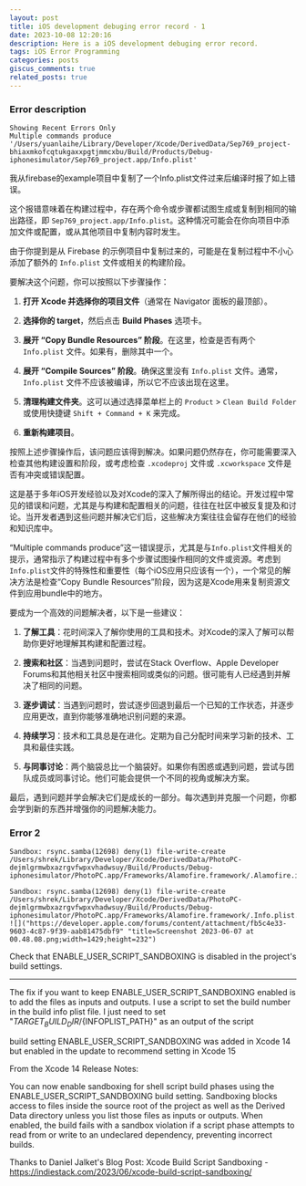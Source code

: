 ```yaml
---
layout: post
title: iOS development debuging error record - 1
date: 2023-10-08 12:20:16
description: Here is a iOS development debuging error record.
tags: iOS Error Programming
categories: posts
giscus_comments: true
related_posts: true
---
```


### Error description
```
Showing Recent Errors Only
Multiple commands produce '/Users/yuanlaihe/Library/Developer/Xcode/DerivedData/Sep769_project-bhiaxmkofcqtukgaxxpgtjmmcxbu/Build/Products/Debug-iphonesimulator/Sep769_project.app/Info.plist'
```
我从firebase的example项目中复制了一个Info.plist文件过来后编译时报了如上错误。

这个报错意味着在构建过程中，存在两个命令或步骤都试图生成或复制到相同的输出路径，即 `Sep769_project.app/Info.plist`。这种情况可能会在你向项目中添加文件或配置，或从其他项目中复制内容时发生。

由于你提到是从 Firebase 的示例项目中复制过来的，可能是在复制过程中不小心添加了额外的 `Info.plist` 文件或相关的构建阶段。

要解决这个问题，你可以按照以下步骤操作：

1. **打开 Xcode 并选择你的项目文件**（通常在 Navigator 面板的最顶部）。

2. **选择你的 target**，然后点击 **Build Phases** 选项卡。

3. **展开 “Copy Bundle Resources” 阶段**。在这里，检查是否有两个 `Info.plist` 文件。如果有，删除其中一个。

4. **展开 “Compile Sources” 阶段**。确保这里没有 `Info.plist` 文件。通常，`Info.plist` 文件不应该被编译，所以它不应该出现在这里。

5. **清理构建文件夹**。这可以通过选择菜单栏上的 `Product` > `Clean Build Folder` 或使用快捷键 `Shift + Command + K` 来完成。

6. **重新构建项目**。

按照上述步骤操作后，该问题应该得到解决。如果问题仍然存在，你可能需要深入检查其他构建设置和阶段，或考虑检查 `.xcodeproj` 文件或 `.xcworkspace` 文件是否有冲突或错误配置。


这是基于多年iOS开发经验以及对Xcode的深入了解所得出的结论。开发过程中常见的错误和问题，尤其是与构建和配置相关的问题，往往在社区中被反复提及和讨论。当开发者遇到这些问题并解决它们后，这些解决方案往往会留存在他们的经验和知识库中。

“Multiple commands produce”这一错误提示，尤其是与`Info.plist`文件相关的提示，通常指示了构建过程中有多个步骤试图操作相同的文件或资源。考虑到`Info.plist`文件的特殊性和重要性（每个iOS应用只应该有一个），一个常见的解决方法是检查“Copy Bundle Resources”阶段，因为这是Xcode用来复制资源文件到应用bundle中的地方。

要成为一个高效的问题解决者，以下是一些建议：

1. **了解工具**：花时间深入了解你使用的工具和技术。对Xcode的深入了解可以帮助你更好地理解其构建和配置过程。

2. **搜索和社区**：当遇到问题时，尝试在Stack Overflow、Apple Developer Forums和其他相关社区中搜索相同或类似的问题。很可能有人已经遇到并解决了相同的问题。

3. **逐步调试**：当遇到问题时，尝试逐步回退到最后一个已知的工作状态，并逐步应用更改，直到你能够准确地识别问题的来源。

4. **持续学习**：技术和工具总是在进化。定期为自己分配时间来学习新的技术、工具和最佳实践。

5. **与同事讨论**：两个脑袋总比一个脑袋好。如果你有困惑或遇到问题，尝试与团队成员或同事讨论。他们可能会提供一个不同的视角或解决方案。

最后，遇到问题并学会解决它们是成长的一部分。每次遇到并克服一个问题，你都会学到新的东西并增强你的问题解决能力。



### Error 2

```
Sandbox: rsync.samba(12698) deny(1) file-write-create /Users/shrek/Library/Developer/Xcode/DerivedData/PhotoPC-dejmlgrmwbxazrgvfwpxvhadwsuy/Build/Products/Debug-iphonesimulator/PhotoPC.app/Frameworks/Alamofire.framework/.Alamofire.ihLdr1

Sandbox: rsync.samba(12698) deny(1) file-write-create /Users/shrek/Library/Developer/Xcode/DerivedData/PhotoPC-dejmlgrmwbxazrgvfwpxvhadwsuy/Build/Products/Debug-iphonesimulator/PhotoPC.app/Frameworks/Alamofire.framework/.Info.plist.vn2fty
![]("https://developer.apple.com/forums/content/attachment/fb5c4e33-9603-4c87-9f39-aab81475dbf9" "title=Screenshot 2023-06-07 at 00.48.08.png;width=1429;height=232")

```

Check that ENABLE_USER_SCRIPT_SANDBOXING is disabled in the project's build settings.

---

The fix if you want to keep ENABLE_USER_SCRIPT_SANDBOXING enabled is to add the files as inputs and outputs. I use a script to set the build number in the build info plist file. I just need to set "${TARGET_BUILD_DIR}/${INFOPLIST_PATH}" as an output of the script

build setting ENABLE_USER_SCRIPT_SANDBOXING was added in Xcode 14 but enabled in the update to recommend setting in Xcode 15

From the Xcode 14 Release Notes:

You can now enable sandboxing for shell script build phases using the ENABLE_USER_SCRIPT_SANDBOXING build setting. Sandboxing blocks access to files inside the source root of the project as well as the Derived Data directory unless you list those files as inputs or outputs. When enabled, the build fails with a sandbox violation if a script phase attempts to read from or write to an undeclared dependency, preventing incorrect builds.

Thanks to Daniel Jalket's Blog Post: Xcode Build Script Sandboxing - https://indiestack.com/2023/06/xcode-build-script-sandboxing/